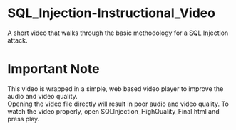 # SQL_Injection-Instructional_Video
A short video that walks through the basic methodology for a SQL Injection attack.

# Important Note
This video is wrapped in a simple, web based video player to improve the audio and video quality.  
Opening the video file directly will result in poor audio and video quality.
To watch the video properly, open SQLInjection_HighQuality_Final.html and press play.

